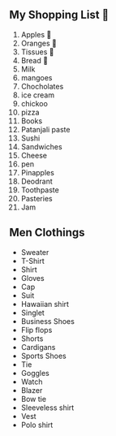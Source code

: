 ## My Shopping List 🛒

1. Apples 🍎
2. Oranges 🍊
3. Tissues 🚽
4. Bread 🍞
5. Milk
6. mangoes
7. Chocholates
8. ice cream
9. chickoo
10. pizza
11. Books
12. Patanjali paste
13. Sushi
14. Sandwiches
15. Cheese
16. pen
17. Pinapples
18. Deodrant
19. Toothpaste
20. Pasteries
21. Jam



## Men Clothings

- Sweater
- T-Shirt
- Shirt
- Gloves
- Cap
- Suit
- Hawaiian shirt
- Singlet
- Business Shoes
- Flip flops
- Shorts
- Cardigans
- Sports Shoes
- Tie
- Goggles
- Watch
- Blazer
- Bow tie
- Sleeveless shirt
- Vest
- Polo shirt

